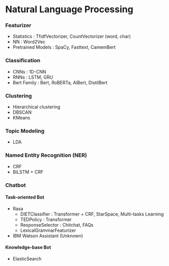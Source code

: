 # Natural Language Processing

### Featurizer
- Statistics : TfidfVectorizer, CountVectorizer (word, char)
- NN : Word2Vec
- Pretrained Models : SpaCy, Fasttext, CamemBert

### Classification
- CNNs : 1D-CNN
- RNNs : LSTM, GRU
- Bert Family : Bert, RoBERTa, AlBert, DistilBert

### Clustering
- Hierarchical clustering
- DBSCAN
- KMeans

### Topic Modeling
- LDA

### Named Entity Recognition (NER)
- CRF
- BiLSTM + CRF

### Chatbot
#### Task-oriented Bot
- Rasa
  - DIETClassifier : Transformer + CRF, StarSpace, Multi-tasks Learning
  - TEDPolicy : Transformer
  - ResponseSelector : Chitchat, FAQs
  - LexicalGrammarFeaturizer
- IBM Watson Assistant (Unknown)
#### Knowledge-base Bot
- ElasticSearch
